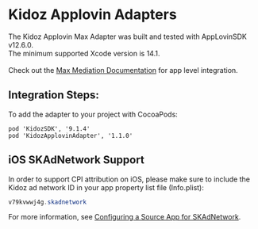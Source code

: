 # Kidoz Applovin Adapters

The Kidoz Applovin Max Adapter was built and tested with AppLovinSDK v12.6.0.<BR>
The minimum supported Xcode version is 14.1.<BR><BR>
Check out the [Max Mediation Documentation](https://dash.applovin.com/documentation/mediation/ios/getting-started/integration) for app level integration.

## Integration Steps:

To add the adapter to your project with CocoaPods:
```
pod 'KidozSDK', '9.1.4'
pod 'KidozApplovinAdapter', '1.1.0'
```
## iOS SKAdNetwork Support

In order to support CPI attribution on iOS, please make sure to include the Kidoz ad network ID in your app property list file (Info.plist):

```java
v79kvwwj4g.skadnetwork	
```
For more information, see [Configuring a Source App for SKAdNetwork](https://developer.apple.com/documentation/storekit/skadnetwork/configuring_a_source_app).

